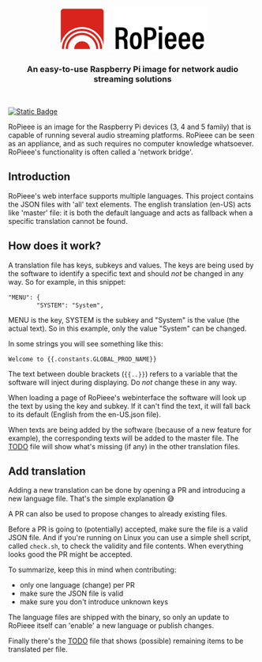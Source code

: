 <p align="center">
<img src="https://github.com/RoPieee/RoPieee/blob/main/docs/images/logo.png" width="300" title="RoPieee logo">
</p>
<h3 align="center">An easy-to-use Raspberry Pi image for network audio streaming solutions</h3>
<br/>

[![Static Badge](https://img.shields.io/badge/Download%20the%20latest%20release-2025.08.2-blue)](/docs/CHANGELOG.md#2025.08.2)

RoPieee is an image for the Raspberry Pi devices (3, 4 and 5 family) that is capable of running several audio streaming platforms. RoPieee can be seen as an appliance, and as such requires no computer knowledge whatsoever. RoPieee's functionality is often called a 'network bridge'.

## Introduction

RoPieee's web interface supports multiple languages. This project contains the JSON files with 'all' text elements. The english translation (en-US) acts like 'master' file: it is both the default language and acts as fallback when a specific translation cannot be found. 

## How does it work?

A translation file has keys, subkeys and values. The keys are being used by the software to identify a specific text and should *not* be changed in any way.
So for example, in this snippet:

```
"MENU": {
        "SYSTEM": "System",
```

MENU is the key, SYSTEM is the subkey and "System" is the value (the actual text). So in this example, only the value "System" can be changed.

In some strings you will see something like this:

```
Welcome to {{.constants.GLOBAL_PROD_NAME}}
```

The text between double brackets (```{{..}}```) refers to a variable that the software will inject during displaying. Do *not* change these in any way.

When loading a page of RoPieee's webinterface the software will look up the text by using the key and subkey. If it can't find the text, it will fall back to its default (English from the en-US.json file).

When texts are being added by the software (because of a new feature for example), the corresponding texts will be added to the master file. The [TODO](TODO.md) file will show what's missing (if any) in the other translation files.

## Add translation

Adding a new translation can be done by opening a PR and introducing a new language file. That's the simple explanation 😅

A PR can also be used to propose changes to already existing files.

Before a PR is going to (potentially) accepted, make sure the file is a valid JSON file. And if you're running on Linux you can use a simple shell script, called `check.sh`, to check the validity and file contents.
When everything looks good the PR might be accepted.

To summarize, keep this in mind when contributing:
- only one language (change) per PR
- make sure the JSON file is valid
- make sure you don't introduce unknown keys

The language files are shipped with the binary, so only an update to RoPieee itself can 'enable' a new language or publish changes.

Finally there's the [TODO](TODO.md) file that shows (possible) remaining items to be translated per file.
